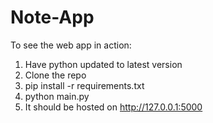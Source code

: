 # Note-App

To see the web app in action:

1. Have python updated to latest version
2. Clone the repo
3. pip install -r requirements.txt
4. python main.py
5. It should be hosted on http://127.0.0.1:5000
